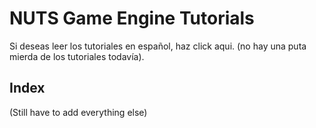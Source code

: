 # NUTS Game Engine Tutorials

Si deseas leer los tutoriales en español, haz click aqui. (no hay una puta mierda de los tutoriales todavía).

## Index

(Still have to add everything else)
